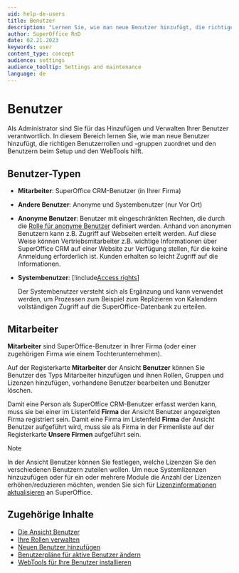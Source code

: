 ```yaml
---
uid: help-de-users
title: Benutzer
description: "Lernen Sie, wie man neue Benutzer hinzufügt, die richtigen Benutzerrollen und -gruppen zuordnet und den Benutzern beim Setup und den WebTools hilft."
author: SuperOffice RnD
date: 02.21.2023
keywords: user
content_type: concept
audience: settings
audience_tooltip: Settings and maintenance
language: de
---
```


# Benutzer

Als Administrator sind Sie für das Hinzufügen und Verwalten Ihrer Benutzer verantwortlich. In diesem Bereich lernen Sie, wie man neue Benutzer hinzufügt, die richtigen Benutzerrollen und -gruppen zuordnet und den Benutzern beim Setup und den WebTools hilft.

## Benutzer-Typen

* **Mitarbeiter**: SuperOffice CRM-Benutzer (in Ihrer Firma)

* **Andere Benutzer**: Anonyme und Systembenutzer (nur Vor Ort)

* **Anonyme Benutzer**: Benutzer mit eingeschränkten Rechten, die durch die [Rolle für anonyme Benutzer][4] definiert werden. Anhand von anonymen Benutzern kann z.B. Zugriff auf Webseiten erteilt werden. Auf diese Weise können Vertriebsmitarbeiter z.B. wichtige Informationen über SuperOffice CRM auf einer Website zur Verfügung stellen, für die keine Anmeldung erforderlich ist. Kunden erhalten so leicht Zugriff auf die Informationen.

* **Systembenutzer**: [!include[Access rights](includes/def-system-user.md)]

    Der Systembenutzer versteht sich als Ergänzung und kann verwendet werden, um Prozessen zum Beispiel zum Replizieren von Kalendern vollständigen Zugriff auf die SuperOffice-Datenbank zu erteilen.

## Mitarbeiter

**Mitarbeiter** sind SuperOffice-Benutzer in Ihrer Firma (oder einer zugehörigen Firma wie einem Tochterunternehmen).

Auf der Registerkarte **Mitarbeiter** der Ansicht **Benutzer** können Sie Benutzer des Typs Mitarbeiter hinzufügen und ihnen Rollen, Gruppen und Lizenzen hinzufügen, vorhandene Benutzer bearbeiten und Benutzer löschen.

Damit eine Person als SuperOffice CRM-Benutzer erfasst werden kann, muss sie bei einer im Listenfeld **Firma** der Ansicht Benutzer angezeigten Firma registriert sein. Damit eine Firma im Listenfeld **Firma** der Ansicht Benutzer aufgeführt wird, muss sie als Firma in der Firmenliste auf der Registerkarte **Unsere Firmen** aufgeführt sein.

> [!NOTE]
> In der Ansicht Benutzer können Sie festlegen, welche Lizenzen Sie den verschiedenen Benutzern zuteilen wollen. Um neue Systemlizenzen hinzuzufügen oder für ein oder mehrere Module die Anzahl der Lizenzen erhöhen/reduzieren möchten, wenden Sie sich für [Lizenzinformationen aktualisieren][6] an SuperOffice.

## Zugehörige Inhalte

* [Die Ansicht Benutzer][5]
* [Ihre Rollen verwalten][1]
* [Neuen Benutzer hinzufügen][2]
* [Benutzerpläne für aktive Benutzer ändern][3]
* [WebTools für Ihre Benutzer installieren][7]

<!-- Referenced links -->
[1]: role/index.md
[2]: add-associate.md
[3]: change-user-plan.md
[4]: role/edit-rights-for-anonymous-users.md
[5]: screen/index.md
[6]: ../../license/learn/activate.md
[7]: ../../../webtools/learn/install.md

<!-- Referenced images -->
